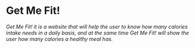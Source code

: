 # Get Me Fit!
*Get Me Fit! it is a website that will help the user to know how many calories intake needs in a daily basis, and at the same time Get Me Fit! will show the user how many calories a healthy meal has.*

